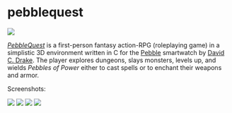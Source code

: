 pebblequest
===========

![](http://davidcdrake.com/wp-content/uploads/2013/11/PebbleQuest-Pebble-Time.png)

[_PebbleQuest_](http://davidcdrake.com/pebblequest/) is a first-person fantasy action-RPG (roleplaying game) in a simplistic 3D environment written in C for the [Pebble](https://getpebble.com) smartwatch by [David C. Drake](http://davidcdrake.com). The player explores dungeons, slays monsters, levels up, and wields _Pebbles of Power_ either to cast spells or to enchant their weapons and armor.

Screenshots:

![](http://davidcdrake.com/wp-content/uploads/2013/11/PebbleQuest-Warrior1.png)
![](http://davidcdrake.com/wp-content/uploads/2013/11/PebbleQuest-Floating-Monster.png)
![](http://davidcdrake.com/wp-content/uploads/2013/11/PebbleQuest-Mage1.png)
![](http://davidcdrake.com/wp-content/uploads/2013/11/PebbleQuest-Equipment.png)
